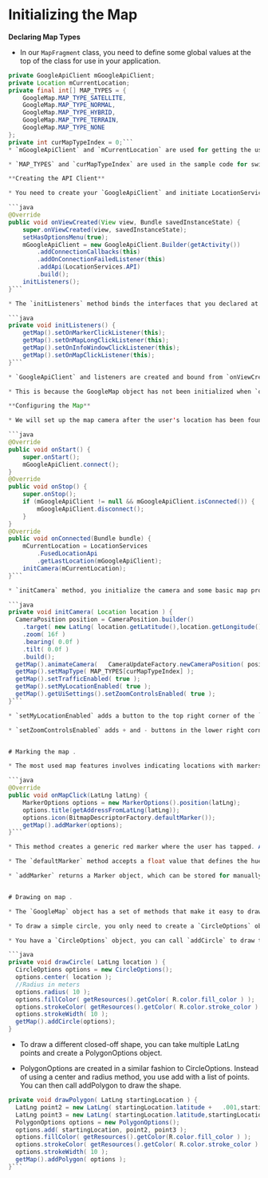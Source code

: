 # Initializing the Map

**Declaring Map Types**

- In our `MapFragment` class, you need to define some global values at the top of the class for use in your application.

````java
private GoogleApiClient mGoogleApiClient;
private Location mCurrentLocation;
private final int[] MAP_TYPES = {
    GoogleMap.MAP_TYPE_SATELLITE,
    GoogleMap.MAP_TYPE_NORMAL,
    GoogleMap.MAP_TYPE_HYBRID,
    GoogleMap.MAP_TYPE_TERRAIN,
    GoogleMap.MAP_TYPE_NONE
};
private int curMapTypeIndex = 0;```
* `mGoogleApiClient` and `mCurrentLocation` are used for getting the user's location for initializing the map camera.

* `MAP_TYPES` and `curMapTypeIndex` are used in the sample code for switching between different map display types.

**Creating the API Client**

* You need to create your `GoogleApiClient` and initiate LocationServices in order to get your user's current location.

```java
@Override
public void onViewCreated(View view, Bundle savedInstanceState) {
    super.onViewCreated(view, savedInstanceState);
    setHasOptionsMenu(true);
    mGoogleApiClient = new GoogleApiClient.Builder(getActivity())
        .addConnectionCallbacks(this)
        .addOnConnectionFailedListener(this)
        .addApi(LocationServices.API)
        .build();
    initListeners();
}```

* The `initListeners` method binds the interfaces that you declared at the top of the class with the GoogleMap object associated with `SupportMapFragment`.

```java
private void initListeners() {
    getMap().setOnMarkerClickListener(this);
    getMap().setOnMapLongClickListener(this);
    getMap().setOnInfoWindowClickListener(this);
    getMap().setOnMapClickListener(this);
}```

* `GoogleApiClient` and listeners are created and bound from `onViewCreated` rather than the `onCreate`.

* This is because the GoogleMap object has not been initialized when `onCreate` is called, so we need to wait until the view is fully created before trying to call `getMap` in order to avoid a `NullPointerException`.

**Configuring the Map**

* We will set up the map camera after the user's location has been found through Play Services, we will use the Play Services lifecycle to drive initializing our map. You can connect the `GoogleApiClient` in onStart.

```java
@Override
public void onStart() {
    super.onStart();
    mGoogleApiClient.connect();
}
@Override
public void onStop() {
    super.onStop();
    if (mGoogleApiClient != null && mGoogleApiClient.isConnected()) {
        mGoogleApiClient.disconnect();
    }
}
@Override
public void onConnected(Bundle bundle) {
    mCurrentLocation = LocationServices
        .FusedLocationApi
        .getLastLocation(mGoogleApiClient);
    initCamera(mCurrentLocation);
}```

* `initCamera` method, you initialize the camera and some basic map properties. You start by creating a CameraPosition object through the `CameraPosition.Builder`, with a target set for the latitude and longitude of your user and a set zoom level.

```java
private void initCamera( Location location ) {
  CameraPosition position = CameraPosition.builder()
    .target( new LatLng( location.getLatitude(),location.getLongitude() ) )
    .zoom( 16f )
    .bearing( 0.0f )
    .tilt( 0.0f )
    .build();
  getMap().animateCamera(   CameraUpdateFactory.newCameraPosition( position ), null );
  getMap().setMapType( MAP_TYPES[curMapTypeIndex] );
  getMap().setTrafficEnabled( true );
  getMap().setMyLocationEnabled( true );
  getMap().getUiSettings().setZoomControlsEnabled( true );
}```

* `setMyLocationEnabled` adds a button to the top right corner of the `MapFragment` that automatically moves the camera to your user's location when pressed.

* `setZoomControlsEnabled` adds + and - buttons in the lower right corner, allowing the user to change the map zoom level without having to use gestures.


# Marking the map .

* The most used map features involves indicating locations with markers. Since a latitude and longitude are needed for adding a marker, you need to use the `OnMapClickListener` to allow the user to pick a spot on the map to place a Marker object.

```java
@Override
public void onMapClick(LatLng latLng) {
    MarkerOptions options = new MarkerOptions().position(latLng);
    options.title(getAddressFromLatLng(latLng));
    options.icon(BitmapDescriptorFactory.defaultMarker());
    getMap().addMarker(options);
}```

* This method creates a generic red marker where the user has tapped. Additional options, such as setting a marker as draggable, can be set through the `MarkerOptions` object .

* The `defaultMarker` method accepts a float value that defines the hue.

* `addMarker` returns a Marker object, which can be stored for manually removing specific markers if needed.


# Drawing on map .

* The `GoogleMap` object has a set of methods that make it easy to draw shapes and place images onto the map.

* To draw a simple circle, you only need to create a `CircleOptions` object, set a radius and center location, and define the stroke/fill colors and size.

* You have a `CircleOptions` object, you can call `addCircle` to draw the defined circle on top of the map. Just like when placing markers, objects that are drawn on the map return an object of the drawn item type so it can be referenced later .

```java
private void drawCircle( LatLng location ) {
  CircleOptions options = new CircleOptions();
  options.center( location );
  //Radius in meters
  options.radius( 10 );
  options.fillColor( getResources().getColor( R.color.fill_color ) );
  options.strokeColor( getResources().getColor( R.color.stroke_color ) );
  options.strokeWidth( 10 );
  getMap().addCircle(options);
}
````

- To draw a different closed-off shape, you can take multiple LatLng points and create a PolygonOptions object.

- PolygonOptions are created in a similar fashion to CircleOptions. Instead of using a center and radius method, you use add with a list of points. You can then call addPolygon to draw the shape.

````java
private void drawPolygon( LatLng startingLocation ) {
  LatLng point2 = new LatLng( startingLocation.latitude +   .001,startingLocation.longitude );
  LatLng point3 = new LatLng( startingLocation.latitude,startingLocation.longitude + .001 );
  PolygonOptions options = new PolygonOptions();
  options.add( startingLocation, point2, point3 );
  options.fillColor( getResources().getColor(R.color.fill_color ) );
  options.strokeColor( getResources().getColor( R.color.stroke_color ) );
  options.strokeWidth( 10 );
  getMap().addPolygon( options );
}```
````

